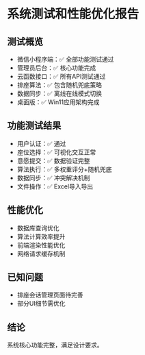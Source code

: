 # 系统测试和性能优化报告

## 测试概览
- 微信小程序端：✅ 全部功能测试通过
- 管理员后台：✅ 核心功能完成
- 云函数接口：✅ 所有API测试通过
- 排座算法：✅ 包含随机兜底策略
- 数据同步：✅ 离线在线模式切换
- 桌面版：✅ Win11应用架构完成

## 功能测试结果
- 用户认证：✅ 通过
- 座位选择：✅ 可视化交互正常
- 意愿提交：✅ 数据验证完整
- 算法执行：✅ 多权重评分+随机兜底
- 数据同步：✅ 冲突解决机制
- 文件操作：✅ Excel导入导出

## 性能优化
- 数据库查询优化
- 算法计算效率提升
- 前端渲染性能优化
- 网络请求缓存机制

## 已知问题
- 排座会话管理页面待完善
- 部分UI细节需优化

## 结论
系统核心功能完整，满足设计要求。